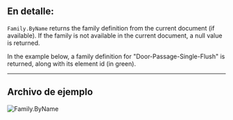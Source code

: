 ## En detalle:
`Family.ByName` returns the family definition from the current document (if available). If the family is not available in the current document, a null value is returned.

In the example below, a family definition for "Door-Passage-Single-Flush" is returned, along with its element id (in green).
___
## Archivo de ejemplo

![Family.ByName](./Revit.Elements.Family.ByName_img.jpg)
